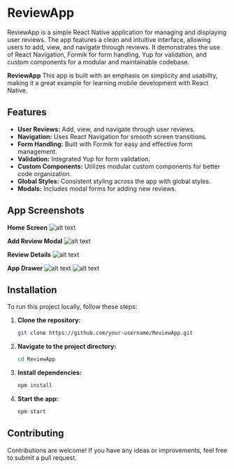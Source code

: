 # ReviewApp
 ReviewApp is a simple React Native application for managing and displaying user reviews. The app features a clean and intuitive interface, allowing users to add, view, and navigate through reviews. It demonstrates the use of React Navigation, Formik for form handling, Yup for validation, and custom components for a modular and maintainable codebase.

**ReviewApp** This app is built with an emphasis on simplicity and usability, making it a great example for learning mobile development with React Native.

## Features

- **User Reviews:** Add, view, and navigate through user reviews.
- **Navigation:** Uses React Navigation for smooth screen transitions.
- **Form Handling:** Built with Formik for easy and effective form management.
- **Validation:** Integrated Yup for form validation.
- **Custom Components:** Utilizes modular custom components for better code organization.
- **Global Styles:** Consistent styling across the app with global styles.
- **Modals:** Includes modal forms for adding new reviews.

## App Screenshots

**Home Screen**
![alt text](Screenshot_1723968392.png)

**Add Review Modal**
![alt text](Screenshot_1723968414.png)

**Review Details**
![alt text](Screenshot_1723968409.png)

**App Drawer**
![alt text](Screenshot_1723968424.png) ![alt text](Screenshot_1723968421.png)

## Installation

To run this project locally, follow these steps:

1. **Clone the repository:**

   ```bash
   git clone https://github.com/your-username/ReviewApp.git

2. **Navigate to the project directory:**

    ```bash
    cd ReviewApp

1. **Install dependencies:**

    ```bash
    npm install

1. **Start the app:**

    ```bash
    npm start

## Contributing

Contributions are welcome! If you have any ideas or improvements, feel free to submit a pull request.